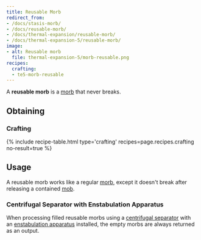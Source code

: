 ```yaml
---
title: Reusable Morb
redirect_from:
- /docs/stasis-morb/
- /docs/reusable-morb/
- /docs/thermal-expansion/reusable-morb/
- /docs/thermal-expansion-5/reusable-morb/
image:
- alt: Reusable morb
  file: thermal-expansion-5/morb-reusable.png
recipes:
  crafting:
  - te5-morb-reusable
---
```


A **reusable morb** is a [morb](/docs/1.12/thermal-expansion-5/morb/) that never breaks.


Obtaining
---------

### Crafting
{% include recipe-table.html type='crafting' recipes=page.recipes.crafting no-result=true %}


Usage
-----

A reusable morb works like a regular [morb](/docs/1.12/thermal-expansion-5/morb/), except it doesn't
break after releasing a contained [mob](https://minecraft.gamepedia.com/Mob).

### Centrifugal Separator with Enstabulation Apparatus
When processing filled reusable morbs using a [centrifugal
separator](/docs/1.12/thermal-expansion-5/centrifugal-separator/) with an
[enstabulation
apparatus](/docs/1.12/thermal-expansion-5/augment-enstabulation-apparatus/) installed,
the empty morbs are always returned as an output.
